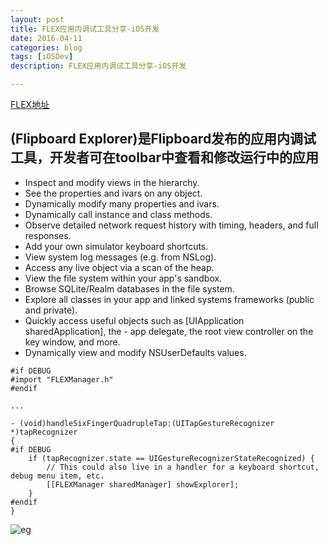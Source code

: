 ```yaml
---
layout: post
title: FLEX应用内调试工具分享-iOS开发
date: 2016-04-11
categories: blog
tags: [iOSDev]
description: FLEX应用内调试工具分享-iOS开发

---
```


[FLEX地址](https://github.com/Flipboard/FLEX)
## (Flipboard Explorer)是Flipboard发布的应用内调试工具，开发者可在toolbar中查看和修改运行中的应用

- Inspect and modify views in the hierarchy.
- See the properties and ivars on any object.
- Dynamically modify many properties and ivars.
- Dynamically call instance and class methods.
- Observe detailed network request history with timing, headers, and full responses.
- Add your own simulator keyboard shortcuts.
- View system log messages (e.g. from NSLog).
- Access any live object via a scan of the heap.
- View the file system within your app's sandbox.
- Browse SQLite/Realm databases in the file system.
- Explore all classes in your app and linked systems frameworks (public and private).
- Quickly access useful objects such as [UIApplication sharedApplication], the - app delegate, the root view controller on the key window, and more.
- Dynamically view and modify NSUserDefaults values.


```
#if DEBUG
#import "FLEXManager.h"
#endif

...

- (void)handleSixFingerQuadrupleTap:(UITapGestureRecognizer *)tapRecognizer
{
#if DEBUG
    if (tapRecognizer.state == UIGestureRecognizerStateRecognized) {
        // This could also live in a handler for a keyboard shortcut, debug menu item, etc.
        [[FLEXManager sharedManager] showExplorer];
    }
#endif
}

```
![eg](https://camo.githubusercontent.com/950a2612b1dc796bc5cc3fd9909ed465166afc5b/687474703a2f2f656e67696e656572696e672e666c6970626f6172642e636f6d2f6173736574732f666c65782f616476616e6365642d766965772d65646974696e672e676966)






